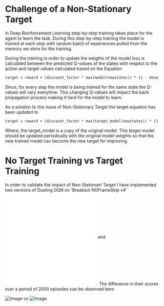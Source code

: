 # Challenge of a Non-Stationary Target

In Deep Reinforcement Learning step-by-step training takes place for the agent to learn the task. During this step-by-step training the model is trained at each step
with random batch of experiences pulled from the memory we store for the training.

During the training in order to update the weigths of the model loss is calculated between the predicted Q-values of the states with respect to the action and target values calculated
based on the Equation
```markdown
target = reward + (discount_factor * max(model(newstates)) * (1 - done)) 
```
Since, for every step the model is being trained for the same state the Q-values will vary everytime. This changing Q-values will impact the back propagation process making it hard for the model to learn.

As a solution to this issue of Non-Stationary Target the target equation has been updated to

```markdown
target = reward + (discount_factor * max(target_model(newstates)) * (1 - done)) 
```
Where, the target_model is a copy of the original model. This target model should be updated periodically with the original model weights so that the new trained model can become the new target for improving.

# No Target Training vs Target Training
In order to validate the impact of Non-Stationart Target I have implemented two versions of Dueling DQN on 'Breakout NOFrameSkip v4' ![Target model](targetdqn.py) and ![No Target model](notargetdqn.py). The difference in their scores over a period of 2000 episodes can be observed here

![Image](TargetPlot.png) vs ![Image](NoTargetPlot.png)
